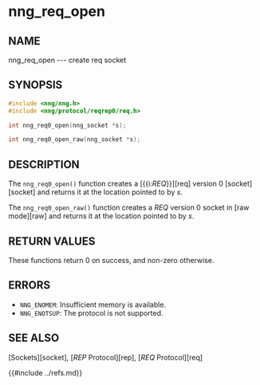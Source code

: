 # nng_req_open

## NAME

nng_req_open --- create req socket

## SYNOPSIS

```c
#include <nng/nng.h>
#include <nng/protocol/reqrep0/req.h>

int nng_req0_open(nng_socket *s);

int nng_req0_open_raw(nng_socket *s);
```

## DESCRIPTION

The `nng_req0_open()` function creates a [{{i:*REQ*}}][req] version 0
[socket][socket] and returns it at the location pointed to by _s_.

The `nng_req0_open_raw()` function creates a _REQ_ version 0
socket in [raw mode][raw] and returns it at the location pointed to by _s_.

## RETURN VALUES

These functions return 0 on success, and non-zero otherwise.

## ERRORS

* `NNG_ENOMEM`: Insufficient memory is available.
* `NNG_ENOTSUP`: The protocol is not supported.

## SEE ALSO

[Sockets][socket],
[_REP_ Protocol][rep],
[_REQ_ Protocol][req]

{{#include ../refs.md}}
